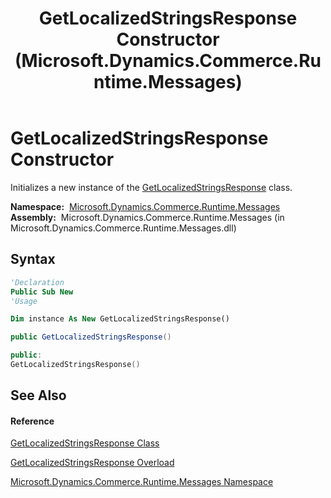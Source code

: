 ﻿---
title: GetLocalizedStringsResponse Constructor  (Microsoft.Dynamics.Commerce.Runtime.Messages)
TOCTitle: GetLocalizedStringsResponse Constructor
ms:assetid: M:Microsoft.Dynamics.Commerce.Runtime.Messages.GetLocalizedStringsResponse.#ctor
ms:mtpsurl: https://technet.microsoft.com/en-us/library/microsoft.dynamics.commerce.runtime.messages.getlocalizedstringsresponse.getlocalizedstringsresponse(v=AX.60)
ms:contentKeyID: 62208514
ms.date: 05/18/2015
mtps_version: v=AX.60
dev_langs:
- vb
- csharp
- c++
---

# GetLocalizedStringsResponse Constructor

Initializes a new instance of the [GetLocalizedStringsResponse](getlocalizedstringsresponse-class-microsoft-dynamics-commerce-runtime-messages.md) class.

**Namespace:**  [Microsoft.Dynamics.Commerce.Runtime.Messages](microsoft-dynamics-commerce-runtime-messages-namespace.md)  
**Assembly:**  Microsoft.Dynamics.Commerce.Runtime.Messages (in Microsoft.Dynamics.Commerce.Runtime.Messages.dll)

## Syntax

``` vb
'Declaration
Public Sub New
'Usage

Dim instance As New GetLocalizedStringsResponse()
```

``` csharp
public GetLocalizedStringsResponse()
```

``` c++
public:
GetLocalizedStringsResponse()
```

## See Also

#### Reference

[GetLocalizedStringsResponse Class](getlocalizedstringsresponse-class-microsoft-dynamics-commerce-runtime-messages.md)

[GetLocalizedStringsResponse Overload](getlocalizedstringsresponse-constructor-microsoft-dynamics-commerce-runtime-messages.md)

[Microsoft.Dynamics.Commerce.Runtime.Messages Namespace](microsoft-dynamics-commerce-runtime-messages-namespace.md)

